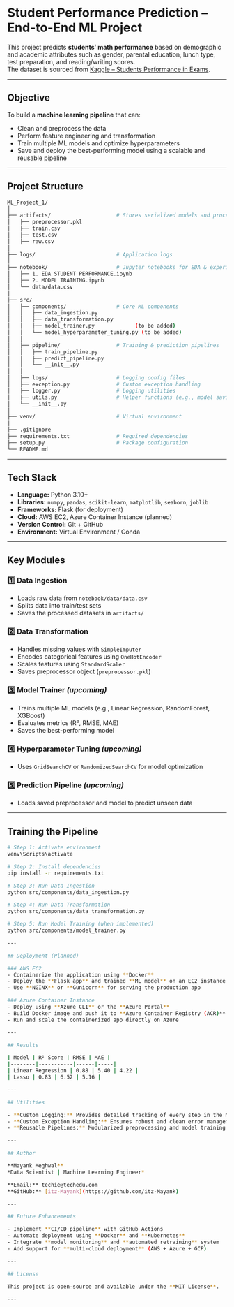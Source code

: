 # Student Performance Prediction – End-to-End ML Project  

This project predicts **students’ math performance** based on demographic and academic attributes such as gender, parental education, lunch type, test preparation, and reading/writing scores.  
The dataset is sourced from [Kaggle – Students Performance in Exams](https://www.kaggle.com/datasets/spscientist/students-performance-in-exams).

---

## Objective
To build a **machine learning pipeline** that can:
- Clean and preprocess the data  
- Perform feature engineering and transformation  
- Train multiple ML models and optimize hyperparameters  
- Save and deploy the best-performing model using a scalable and reusable pipeline  

---

## Project Structure
```bash
ML_Project_1/
│
├── artifacts/                     # Stores serialized models and processed data
│   ├── preprocessor.pkl
│   ├── train.csv
│   ├── test.csv
│   ├── raw.csv
│
├── logs/                          # Application logs
│
├── notebook/                      # Jupyter notebooks for EDA & experimentation
│   ├── 1. EDA STUDENT PERFORMANCE.ipynb
│   ├── 2. MODEL TRAINING.ipynb
│   └── data/data.csv
│
├── src/
│   ├── components/                # Core ML components
│   │   ├── data_ingestion.py
│   │   ├── data_transformation.py
│   │   ├── model_trainer.py             (to be added)
│   │   └── model_hyperparameter_tuning.py (to be added)
│   │
│   ├── pipeline/                  # Training & prediction pipelines
│   │   ├── train_pipeline.py
│   │   ├── predict_pipeline.py
│   │   └── __init__.py
│   │
│   ├── logs/                      # Logging config files
│   ├── exception.py               # Custom exception handling
│   ├── logger.py                  # Logging utilities
│   ├── utils.py                   # Helper functions (e.g., model saving/loading)
│   └── __init__.py
│
├── venv/                          # Virtual environment
│
├── .gitignore
├── requirements.txt               # Required dependencies
├── setup.py                       # Package configuration
└── README.md
```

---

## Tech Stack
- **Language:** Python 3.10+  
- **Libraries:** `numpy`, `pandas`, `scikit-learn`, `matplotlib`, `seaborn`, `joblib`  
- **Frameworks:** Flask (for deployment)  
- **Cloud:** AWS EC2, Azure Container Instance (planned)  
- **Version Control:** Git + GitHub  
- **Environment:** Virtual Environment / Conda  

---

## Key Modules
### 1️⃣ Data Ingestion
- Loads raw data from `notebook/data/data.csv`
- Splits data into train/test sets
- Saves the processed datasets in `artifacts/`

### 2️⃣ Data Transformation
- Handles missing values with `SimpleImputer`
- Encodes categorical features using `OneHotEncoder`
- Scales features using `StandardScaler`
- Saves preprocessor object (`preprocessor.pkl`)

### 3️⃣ Model Trainer *(upcoming)*
- Trains multiple ML models (e.g., Linear Regression, RandomForest, XGBoost)
- Evaluates metrics (R², RMSE, MAE)
- Saves the best-performing model

### 4️⃣ Hyperparameter Tuning *(upcoming)*
- Uses `GridSearchCV` or `RandomizedSearchCV` for model optimization

### 5️⃣ Prediction Pipeline *(upcoming)*
- Loads saved preprocessor and model to predict unseen data

---

## Training the Pipeline
```bash
# Step 1: Activate environment
venv\Scripts\activate

# Step 2: Install dependencies
pip install -r requirements.txt

# Step 3: Run Data Ingestion
python src/components/data_ingestion.py

# Step 4: Run Data Transformation
python src/components/data_transformation.py

# Step 5: Run Model Training (when implemented)
python src/components/model_trainer.py

---

## Deployment (Planned)

### AWS EC2
- Containerize the application using **Docker**  
- Deploy the **Flask app** and trained **ML model** on an EC2 instance  
- Use **NGINX** or **Gunicorn** for serving the production app  

### Azure Container Instance
- Deploy using **Azure CLI** or the **Azure Portal**  
- Build Docker image and push it to **Azure Container Registry (ACR)**  
- Run and scale the containerized app directly on Azure  

---

## Results

| Model | R² Score | RMSE | MAE |
|--------|-----------|------|-----|
| Linear Regression | 0.88 | 5.40 | 4.22 |
| Lasso | 0.83 | 6.52 | 5.16 |

---

## Utilities

- **Custom Logging:** Provides detailed tracking of every step in the ML workflow  
- **Custom Exception Handling:** Ensures robust and clean error management  
- **Reusable Pipelines:** Modularized preprocessing and model training pipelines for flexibility  

---

## Author

**Mayank Meghwal**  
*Data Scientist | Machine Learning Engineer*  

**Email:** techie@techedu.com  
**GitHub:** [itz-Mayank](https://github.com/itz-Mayank)

---

## Future Enhancements

- Implement **CI/CD pipeline** with GitHub Actions  
- Automate deployment using **Docker** and **Kubernetes**  
- Integrate **model monitoring** and **automated retraining** system  
- Add support for **multi-cloud deployment** (AWS + Azure + GCP)  

---

## License

This project is open-source and available under the **MIT License**.

---
